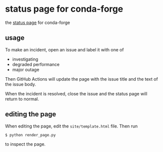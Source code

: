 # status page for conda-forge

the [status page](https://conda-forge.org/status/) for conda-forge

## usage

To make an incident, open an issue and label it with one of

  - investigating
  - degraded performance
  - major outage

Then GitHub Actions will update the page with the issue title and the
text of the issue body.

When the incident is resolved, close the issue and the status page will
return to normal.

## editing the page

When editing the page, edit the `site/template.html` file. Then run

```bash
$ python render_page.py
```

to inspect the page.
